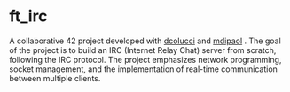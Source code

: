 # ft_irc
A collaborative 42 project developed with [dcolucci](https://github.com/Coluyanson) and [mdipaol](https://github.com/mdipaol) . The goal of the project is to build an IRC (Internet Relay Chat) server from scratch, following the IRC protocol. The project emphasizes network programming, socket management, and the implementation of real-time communication between multiple clients.
